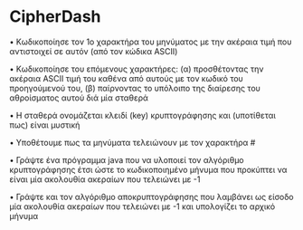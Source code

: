 
# CipherDash

• Κωδικοποίησε τον 1ο χαρακτήρα του
μηνύματος με την ακέραια τιμή που
αντιστοιχεί σε αυτόν (από τον κώδικα ASCII)

• Κωδικοποίησε του επόμενους χαρακτήρες: (α)
προσθέτοντας την ακέραια ASCII τιμή του
καθένα από αυτούς με τον κωδικό του
προηγούμενού του, (β) παίρνοντας το
υπόλοιπο της διαίρεσης του αθροίσματος
αυτού διά μία σταθερά

• Η σταθερά ονομάζεται κλειδί (key)
κρυπτογράφησης και (υποτίθεται πως) είναι
μυστική

• Υποθέτουμε πως τα μηνύματα τελειώνουν με
τον χαρακτήρα #

• Γράψτε ένα πρόγραμμα java που να υλοποιεί
τον αλγόριθμο κρυπτογράφησης έτσι ώστε το
κωδικοποιημένο μήνυμα που προκύπτει να είναι
μία ακολουθία ακεραίων που τελειώνει με -1

• Γράψτε και τον αλγόριθμο αποκρυπτογράφησης
που λαμβάνει ως είσοδο μία ακολουθία
ακεραίων που τελειώνει με -1 και υπολογίζει το
αρχικό μήνυμα
